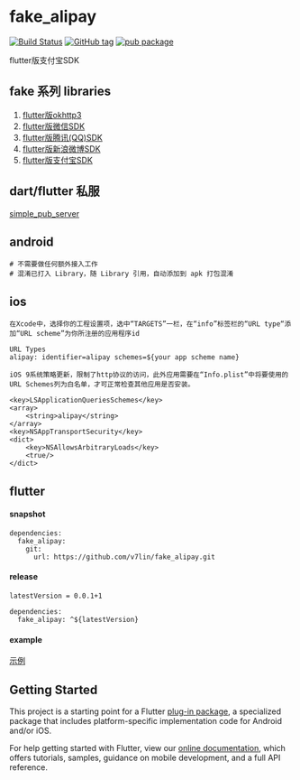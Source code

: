 # fake_alipay

[![Build Status](https://cloud.drone.io/api/badges/v7lin/fake_alipay/status.svg)](https://cloud.drone.io/v7lin/fake_alipay)
[![GitHub tag](https://img.shields.io/github/tag/v7lin/fake_alipay.svg)](https://github.com/v7lin/fake_alipay/releases)
[![pub package](https://img.shields.io/pub/v/fake_alipay.svg)](https://pub.dartlang.org/packages/fake_alipay)

flutter版支付宝SDK

## fake 系列 libraries

1. [flutter版okhttp3](https://github.com/v7lin/fake_http)
2. [flutter版微信SDK](https://github.com/v7lin/fake_wechat)
3. [flutter版腾讯(QQ)SDK](https://github.com/v7lin/fake_tencent)
4. [flutter版新浪微博SDK](https://github.com/v7lin/fake_weibo)
5. [flutter版支付宝SDK](https://github.com/v7lin/fake_alipay)

## dart/flutter 私服
[simple_pub_server](https://github.com/v7lin/simple_pub_server)

## android

````
# 不需要做任何额外接入工作
# 混淆已打入 Library，随 Library 引用，自动添加到 apk 打包混淆
````

## ios

````
在Xcode中，选择你的工程设置项，选中“TARGETS”一栏，在“info”标签栏的“URL type“添加“URL scheme”为你所注册的应用程序id

URL Types
alipay: identifier=alipay schemes=${your app scheme name}
````

````
iOS 9系统策略更新，限制了http协议的访问，此外应用需要在“Info.plist”中将要使用的URL Schemes列为白名单，才可正常检查其他应用是否安装。

<key>LSApplicationQueriesSchemes</key>
<array>
    <string>alipay</string>
</array>
<key>NSAppTransportSecurity</key>
<dict>
    <key>NSAllowsArbitraryLoads</key>
    <true/>
</dict>
````

## flutter

#### snapshot
````
dependencies:
  fake_alipay:
    git:
      url: https://github.com/v7lin/fake_alipay.git
````

#### release
````
latestVersion = 0.0.1+1
````

````
dependencies:
  fake_alipay: ^${latestVersion}
````

#### example
[示例](./example/lib/main.dart)

## Getting Started

This project is a starting point for a Flutter
[plug-in package](https://flutter.io/developing-packages/),
a specialized package that includes platform-specific implementation code for
Android and/or iOS.

For help getting started with Flutter, view our 
[online documentation](https://flutter.io/docs), which offers tutorials, 
samples, guidance on mobile development, and a full API reference.
